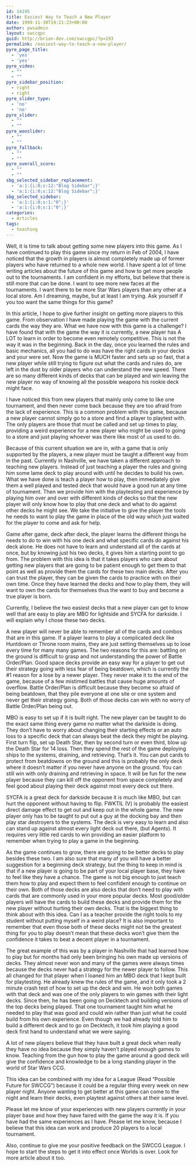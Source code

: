 ```yaml
---
id: 14195
title: Easiest Way to Teach a New Player
date: 1999-11-30T19:21:23+00:00
author: pwsadmin
layout: swccgpc
guid: http://brian-dev.com/swccgpc/?p=193
permalink: /easiest-way-to-teach-a-new-player/
pyre_page_title:
  - 'yes'
  - 'yes'
pyre_video:
  - ""
  - ""
pyre_sidebar_position:
  - right
  - right
pyre_slider_type:
  - 'no'
  - 'no'
pyre_slider:
  - ""
  - ""
pyre_wooslider:
  - ""
  - ""
pyre_fallback:
  - ""
  - ""
pyre_overall_score:
  - ""
  - ""
sbg_selected_sidebar_replacement:
  - 'a:1:{i:0;s:12:"Blog Sidebar";}'
  - 'a:1:{i:0;s:12:"Blog Sidebar";}'
sbg_selected_sidebar:
  - 'a:1:{i:0;s:1:"0";}'
  - 'a:1:{i:0;s:1:"0";}'
categories:
  - Articles
tags:
  - teaching
---
```

Well, it is time to talk about getting some new players into this game. As I have continued to play this game since my return in Feb of 2004, I have noticed that the growth in players is almost completely made up of former players who have returned to a whole new world. I have spent a lot of time writing articles about the future of this game and how to get more people out to the tournaments. I am confident in my efforts, but believe that there is still more that can be done. I want to see more new faces at the tournaments. I want there to be more Star Wars players than any other at a local store. Am I dreaming, maybe, but at least I am trying. Ask yourself if you too want the same things for this game?

In this article, I hope to give further insight on getting more players to this game. From observation I have made playing the game with the current cards the way they are. What we have now with this game is a challenge? I have found that with the game the way it is currently, a new player has A LOT to learn in order to become even remotely competitive. This is not the way it was in the beginning. Back in the day, once you learned the rules and basic mechanics, all you had to do was have the right cards in your decks and your were set. Now the game is MUCH faster and sets up so fast, that a new player while still trying to figure out what the cards and rules do, are left in the dust by older players who can understand the new speed. There are so many different kinds of decks that can be played and win leaving the new player no way of knowing all the possible weapons his rookie deck might face.

I have noticed this from new players that mainly only come to like one tournament, and then never come back because they are too afraid from the lack of experience. This is a common problem with this game, because a new player cannot simply go to a store and find a player to playtest with. The only players are those that must be called and set up times to play, providing a weird experience for a new player who might be used to going to a store and just playing whoever was there like most of us used to do.

Because of this current situation we are in, with a game that is only supported by the players, a new player must be taught a different way from in the past. Currently in Nashville, we have taken a different approach to teaching new players. Instead of just teaching a player the rules and giving him some lame deck to play around with until he decides to build his own. What we have done is teach a player how to play, then immediately give them a well played and tested deck that would have a good run at any time of tournament. Then we provide him with the playtesting and experience by playing him over and over with different kinds of decks so that the new player will only know how to play that one deck and what to do against other decks he might see. We take the initiative to give the player the tools he needs to want to play the game in place of the old way which just waited for the player to come and ask for help.

Game after game, deck after deck, the player learns the different things he needs to do to win with his one deck and what specific cards do against his deck alone. He does not have to learn and understand all of the cards at once, but by knowing just his two decks, it gives him a starting point to go from. The problem with this idea is that it takes players who care about getting new players that are going to be patient enough to get them to that point as well as provide them the cards for these two main decks. After you can trust the player, they can be given the cards to practice with on their own time. Once they have learned the decks and how to play them, they will want to own the cards for themselves thus the want to buy and become a true player is born.

Currently, I believe the two easiest decks that a new player can get to know well that are easy to play are MBO for lightside and SYCFA for darkside. I will explain why I chose these two decks.

A new player will never be able to remember all of the cards and combos that are in this game. If a player learns to play a complicated deck like Huntdown or Throne room mains, they are just setting themselves up to lose every time for many many games. The two reasons for this are: battling on the ground is difficult to grasp and not understanding the power of Battle Order/Plan. Good space decks provide an easy way for a player to get out their strategy going with less fear of being beatdown, which is currently the #1 reason for a lose by a newer player. They never make it to the end of the game, because of a few mistimed battles that cause huge amounts of overflow. Battle Order/Plan is difficult because they become so afraid of being beatdown, that they pile everyone at one site or one system and never get their strategy going. Both of those decks can win with no worry of Battle Order/Plan being out.

MBO is easy to set up if it is built right. The new player can be taught to do the exact same thing every game no matter what the darkside is doing. They don’t have to worry about changing their starting effects or an auto loss to a specific deck that can always beat the deck they might be playing. First turn flip, set up Death Star, then by second turn or even third, blow up the Death Star for 14 loss. Then they spend the rest of the game deploying ships to the systems, draining, and retrieving. That’s it. You can put cards to protect from beatdowns on the ground and this is probably the only deck where it doesn’t matter if you never have anyone on the ground. You can still win with only draining and retrieving in space. It will be fun for the new player because they can kill off the opponent from space completely and feel good about playing their deck against most every deck out there.

SYCFA is a great deck for darkside because it is much like MBO, but can hurt the opponent without having to flip. FWKTIL (V) is probably the easiest direct damage effect to get out and keep out in the whole game. The new player only has to be taught to put out a guy at the docking bay and then play star destroyers to the systems. The deck is very easy to learn and also can stand up against almost every light deck out there, (but Agents). It requires very little red cards to win providing an easier platform to remember when trying to play a game in the beginning.

As the game continues to grow, there are going to be better decks to play besides these two. I am also sure that many of you will have a better suggestion for a beginning deck strategy, but the thing to keep in mind is that if a new player is going to be part of your local player base, they have to feel like they have a chance. The game is not big enough to just teach them how to play and expect them to feel confident enough to continue on their own. Both of those decks are also decks that don’t need to play with cards that are commonly used in your more popular decks. Most good/older players will have the cards to build these decks and provide them for the new player without hurting their own decks. That is the biggest thing to think about with this idea. Can I as a teacher provide the right tools to my student without putting myself in a weird place? It is also important to remember that even those both of these decks might not be the greatest thing for you to play doesn’t mean that these decks won’t give them the confidence it takes to beat a decent player in a tournament.

The great example of this was by a player in Nashville that had learned how to play but for months had only been bringing his own made up versions of decks. They almost never won and many of the games were always times because the decks never had a strategy for the newer player to follow. This all changed for that player when I loaned him an MBO deck that I kept built for playtesting. He already knew the rules of the game, and it only took a 2 minute crash test of how to set up the deck and win. He won both games with that deck and was one of the only players to win games with their light decks. Since then, he has been going on Decktech and building versions of the top decks being played. That one tournament taught him what he needed to play that was good and could win rather than just what he could build from his own experience. Even though we had already told him to build a different deck and to go on Decktech, it took him playing a good deck first hand to understand what we were saying.

A lot of new players believe that they have built a great deck when really they have no idea because they simply haven’t played enough games to know. Teaching from the gun how to play the game around a good deck will give the confidence and knowledge to be a long standing player in the world of Star Wars CCG.

This idea can be combined with my idea for a League (Read “Possible Future for SWCCG”) because it could be a regular thing every week on new player night. Anyone wanting to get better at this game can come to the night and learn their decks, even playtest against others at their same level.

Please let me know of your experiences with new players currently in your player base and how they have faired with the game the way it is. If you have had the same experiences as I have. Please let me know, because I believe that this idea can work and produce 20 players to a local tournament.

Also, continue to give me your positive feedback on the SWCCG League. I hope to start the steps to get it into effect once Worlds is over. Look for more article about it too.